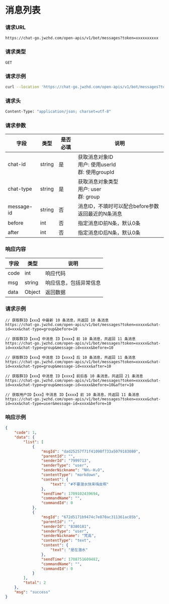 # 消息列表

### 请求URL

`https://chat-go.jwzhd.com/open-apis/v1/bot/messages?token=xxxxxxxxxx`

### 请求类型

`GET`

### 请求示例

```bash
curl --location 'https://chat-go.jwzhd.com/open-apis/v1/bot/messages?token=xxxx&chat-id=xxxx&chat-type=group&message-id=dad25257f71f41098f733a5079183080&before=2'
```

### 请求头

```bash
Content-Type: "application/json; charset=utf-8"
```

### 请求参数


| 字段       | 类型   | 是否必填 | 说明                                                    |
| ---------- | ------ | -------- | ------------------------------------------------------- |
| chat-id    | string | 是       | 获取消息对象ID<br/>用户: 使用userId<br/>群: 使用groupId |
| chat-type  | string | 是       | 获取消息对象类型<br/>用户: user<br/>群: group           |
| message-id | string | 否       | 消息ID，不填时可以配合before参数返回最近的N条消息       |
| before     | int    | 否       | 指定消息ID前N条，默认0条                                |
| after      | int    | 否       | 指定消息ID后N条，默认0条                                |

### 响应内容


| 字段 | 类型   | 说明                   |
| ---- | ------ | ---------------------- |
| code | int    | 响应代码               |
| msg  | string | 响应信息，包括异常信息 |
| data | Object | 返回数据               |

### 请求示例

```text
// 获取群ID【xxx】中最新 10 条消息，共返回 10 条消息
https://chat-go.jwzhd.com/open-apis/v1/bot/messages?token=xxxxx&chat-id=xxx&chat-type=group&before=10

// 获取群ID【xxx】中消息 ID【xxxx】前 10 条消息，共返回 11 条消息
https://chat-go.jwzhd.com/open-apis/v1/bot/messages?token=xxxxx&chat-id=xxx&chat-type=group&message-id=xxxx&before=10

// 获取群ID【xxx】中消息 ID【xxxx】后 10 条消息，共返回 11 条消息
https://chat-go.jwzhd.com/open-apis/v1/bot/messages?token=xxxxx&chat-id=xxx&chat-type=group&message-id=xxxx&after=10

// 获取群ID【xxx】中消息 ID【xxxx】前后各 10 条消息，共返回 21 条消息
https://chat-go.jwzhd.com/open-apis/v1/bot/messages?token=xxxxx&chat-id=xxx&chat-type=group&message-id=xxxx&before=10&after=10

// 获取用户ID【xxx】中消息 ID【xxxx】前 10 条消息，共返回 11 条消息
https://chat-go.jwzhd.com/open-apis/v1/bot/messages?token=xxxxx&chat-id=xxx&chat-type=user&message-id=xxxx&before=10
```

### 响应示例

```json
{
    "code": 1,
    "data": {
        "list": [
            {
                "msgId": "dad25257f71f41098f733a5079183080",
                "parentId": "",
                "senderId": "7999713",
                "senderType": "user",
                "senderNickname": "NH₃·H₂O",
                "contentType": "markdown",
                "content": {
                    "text": "#不要潜水快来嗨皮啊"
                },
                "sendTime": 1709102439694,
                "commandName": "",
                "commandId": 0
            },
            {
                "msgId": "672d5171b9474c7e870ac311361ac85b",
                "parentId": "",
                "senderId": "8380181",
                "senderType": "user",
                "senderNickname": "梵高",
                "contentType": "text",
                "content": {
                    "text": "是在潜水"
                },
                "sendTime": 1708751609482,
                "commandName": "",
                "commandId": 0
            }
        ],
        "total": 2
    },
    "msg": "success"
}
```
